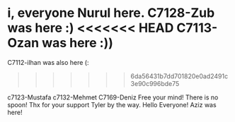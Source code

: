 i, everyone
Nurul here.
C7128-Zub was here :)
<<<<<<< HEAD
C7113-Ozan was here :))
=======
C7112-ilhan was also here (:

>>>>>>> 6da56431b7dd701820e0ad2491c3e90c996bde75



c7123-Mustafa
c7132-Mehmet
C7169-Deniz Free your mind! There is no spoon! Thx for your support Tyler by the way.
Hello Everyone! Aziz was here!
